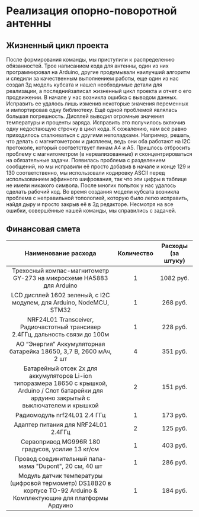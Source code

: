 # Реализация опорно-поворотной антенны

## Жизненный цикл проекта

После формирования команды, мы приступили к распределению обязанностей. Трое написанием кода для антенны, один из них программировал на Arduino, другие продумывали наилучший алгоритм и следили за качественным выполнением работы, еще один из нас создал 3д модель кубсата и нашел необходимые детали для реализации, а последнийзаписал жизненный цикл проекта и отчет о его продвижении. 
В начале у нас возникла ошибка с выводом данных. Исправить ее удалось лишь изменив некоторые значения переменных и импортировав одну библиотеку.
Ещё одной проблемой являлась большая погрешность. Дисплей выводил огромные значения температуры и проценты заряда. Исправить это получилось включив одну недостающую строчку в цикл кода.  К сожалению, нам всё равно приходилось сталкиваться с другими неполадками. Например, решать, что делать с магнитометром и дисплеем, ведь они оба работают на I2C протоколе, который соответствует пинам А4 и А5. Пришлось отбросить проблему с магнитометром (в нереализованные) и сконцентрироваться на обязательные задачи.
Появилась проблема с разделением сообщений, но мы исправили её просто добавив в начале и конце 129 и 130 соответственно, мы использовали кодировку ASCII перед использованием аффинного шифрования, так что эти цифры в таблице не имели никакого символа. После многих попыток у нас удалось сделать рабочий код.
Во время создания модели кубсата возникла проблема с неправильной топологией, которую было легко исправить, найдя дыру и просто закрыв её в 3д редакторе.
Несмотря на все ошибки, совершённые нашей команды, мы справились с задачей.

## Финансовая смета

| Наименование расхода | Количество | Расходы (за штуку) |
| :----------------: | :------: | :----: |
| Трехосный компас-магнитометр GY-273 на микросхеме HA5883 для Arduino        |  1  | 1082 руб. |
| LCD дисплей 1602 зеленый, с I2C модулем, для Arduino, NodeMCU, STM32           |  1  | 268 руб. |
| NRF24L01 Transceiver, Радиочастотный трансивер 2.4ГГц, дальность связи до 100м    |  1  | 228 руб. |
| АО “Энергия” Аккумуляторная батарейка 18650, 3,7 В, 2600 мАч, 2 шт |  4  | 351 руб. |
| Батарейный отсек 2х для аккумуляторов Li-ion типоразмера 18650 с крышкой, Arduino / Слот батарейки для ардуино закрытый с выключателем и крышкой |  2  | 151 руб. |
| Радиомодуль nrf24L01 2.4 ГГц | 1 | 173 руб. |
| Адаптер питания для NRF24L01 2.4ГГц | 2 | 125 руб. |
| Сервопривод MG996R 180 градусов, усилие 13 кг/см | 1 | 403 руб. |
| Провод соединительный папа-мама "Dupont", 20 см, 40 шт | 1 | 286 руб. |
| Модуль датчик температуры (цифровой термометр) DS18B20 в корпусе TO-92 Arduino & Комплектующие для платформы Ардуино | 1 | 184 руб. |
